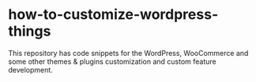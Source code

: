 # how-to-customize-wordpress-things
This repository has code snippets for the WordPress, WooCommerce and some other themes &amp; plugins customization and custom feature development.
